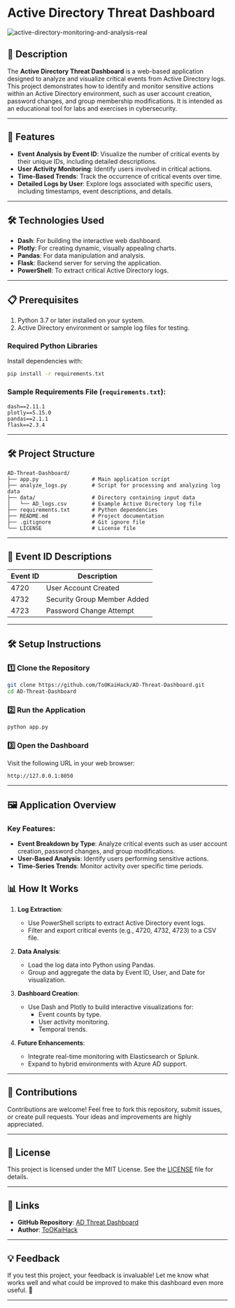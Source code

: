# Active Directory Threat Dashboard

![active-directory-monitoring-and-analysis-real](https://github.com/user-attachments/assets/79aa8059-bb1e-4196-a9e6-d523374d9737)

## 📖 Description

The **Active Directory Threat Dashboard** is a web-based application designed to analyze and visualize critical events from Active Directory logs. This project demonstrates how to identify and monitor sensitive actions within an Active Directory environment, such as user account creation, password changes, and group membership modifications. It is intended as an educational tool for labs and exercises in cybersecurity.

---

## 🚀 Features

- **Event Analysis by Event ID**: Visualize the number of critical events by their unique IDs, including detailed descriptions.
- **User Activity Monitoring**: Identify users involved in critical actions.
- **Time-Based Trends**: Track the occurrence of critical events over time.
- **Detailed Logs by User**: Explore logs associated with specific users, including timestamps, event descriptions, and details.

---

## 🛠️ Technologies Used

- **Dash**: For building the interactive web dashboard.
- **Plotly**: For creating dynamic, visually appealing charts.
- **Pandas**: For data manipulation and analysis.
- **Flask**: Backend server for serving the application.
- **PowerShell**: To extract critical Active Directory logs.

---

## 📋 Prerequisites

1. Python 3.7 or later installed on your system.
2. Active Directory environment or sample log files for testing.

### Required Python Libraries

Install dependencies with:
```bash
pip install -r requirements.txt
```

### Sample Requirements File (`requirements.txt`):
```
dash==2.11.1
plotly==5.15.0
pandas==2.1.1
flask==2.3.4
```

---

## 🛠️ Project Structure

```
AD-Threat-Dashboard/
├── app.py                 # Main application script
├── analyze_logs.py        # Script for processing and analyzing log data
├── data/                  # Directory containing input data
│   └── AD_logs.csv        # Example Active Directory log file
├── requirements.txt       # Python dependencies
├── README.md              # Project documentation
├── .gitignore             # Git ignore file
└── LICENSE                # License file
```

---

## 📝 Event ID Descriptions

| Event ID | Description                     |
|----------|---------------------------------|
| 4720     | User Account Created           |
| 4732     | Security Group Member Added    |
| 4723     | Password Change Attempt        |

---

## 🛠️ Setup Instructions

### 1️⃣ Clone the Repository
```bash
git clone https://github.com/ToOKaiHack/AD-Threat-Dashboard.git
cd AD-Threat-Dashboard
```

### 2️⃣ Run the Application
```bash
python app.py
```

### 3️⃣ Open the Dashboard
Visit the following URL in your web browser:
```
http://127.0.0.1:8050
```

---

## 🖼️ Application Overview

### **Key Features:**
- **Event Breakdown by Type**: Analyze critical events such as user account creation, password changes, and group modifications.
- **User-Based Analysis**: Identify users performing sensitive actions.
- **Time-Series Trends**: Monitor activity over specific time periods.

## 📊 How It Works

1. **Log Extraction**:
   - Use PowerShell scripts to extract Active Directory event logs.
   - Filter and export critical events (e.g., 4720, 4732, 4723) to a CSV file.

2. **Data Analysis**:
   - Load the log data into Python using Pandas.
   - Group and aggregate the data by Event ID, User, and Date for visualization.

3. **Dashboard Creation**:
   - Use Dash and Plotly to build interactive visualizations for:
     - Event counts by type.
     - User activity monitoring.
     - Temporal trends.

4. **Future Enhancements**:
   - Integrate real-time monitoring with Elasticsearch or Splunk.
   - Expand to hybrid environments with Azure AD support.

---

## 🤝 Contributions

Contributions are welcome! Feel free to fork this repository, submit issues, or create pull requests. Your ideas and improvements are highly appreciated.

---

## 📜 License

This project is licensed under the MIT License. See the [LICENSE](LICENSE) file for details.

---

## 🔗 Links

- **GitHub Repository**: [AD Threat Dashboard](https://github.com/ToOKaiHack/AD-Threat-Dashboard)
- **Author**: [ToOKaiHack](https://github.com/ToOKaiHack)

---

## 💡 Feedback

If you test this project, your feedback is invaluable! Let me know what works well and what could be improved to make this dashboard even more useful. 🚀

---
